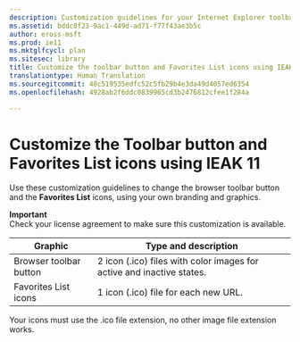 ```yaml
---
description: Customization guidelines for your Internet Explorer toolbar button and Favorites List icons.
ms.assetid: bddc8f23-9ac1-449d-ad71-f77f43ae3b5c
author: eross-msft
ms.prod: ie11
ms.mktglfcycl: plan
ms.sitesec: library
title: Customize the toolbar button and Favorites List icons using IEAK 11 (Internet Explorer Administration Kit 11 for IT Pros)
translationtype: Human Translation
ms.sourcegitcommit: 48c519535edfc52c5fb29b4e3da49d4057ed6354
ms.openlocfilehash: 4928ab2f6ddc0839965cd3b2476812cfee1f284a

---
```


# Customize the Toolbar button and Favorites List icons using IEAK 11
Use these customization guidelines to change the browser toolbar button and the **Favorites List** icons, using your own branding and graphics.

**Important**<br>Check your license agreement to make sure this customization is available.

|Graphic                |Type and description                                                  | 
|-----------------------|----------------------------------------------------------------------|
|Browser toolbar button |2 icon (.ico) files with color images for active and inactive states. | 
|Favorites List icons   |1 icon (.ico) file for each new URL. |

Your icons must use the .ico file extension, no other image file extension works.


<!--HONumber=Jun16_HO4-->


